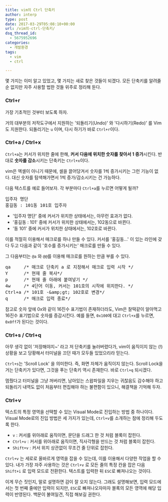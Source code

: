 ```yaml
---
title: vim의 Ctrl 단축키
author: interp
type: post
date: 2017-03-29T05:08:10+00:00
url: /vim의-ctrl-단축키/
dsq_thread_id:
  - 5675952696
categories:
  - 개발환경
tags:
  - vim
  - ctrl

---
```

몇 가지는 이미 알고 있었고, 몇 가지는 새로 찾은 것들이 되겠다. 모든 단축키를 알려줄 순 없지만 자주 사용할 법한 것들 위주로 정리해 둔다.

### Ctrl+r

가장 기초적인 것부터 보도록 하자.

거의 대부분의 저작도구에서 지원하는 '되돌리기(Undo)' 와 '다시하기(Redo)' 를 Vim 도 지원한다. 되돌리기는 `u` 이며, 다시 하기가 바로 `Ctrl+r`이다.

### Ctrl+a / Ctrl+x

`Ctrl+a`는 커서가 위치한 줄에 한해, **커서 다음에 위치한 숫자를 찾아서 1 증가**시킨다. 반대로 **숫자를 감소**시키는 단축키는 `Ctrl+x`이다.

vim은 엑셀이 아니기 때문에, 셀을 끌어당겨서 숫자를 1씩 증가시키는 그런 기능이 없다. 대신 숫자를 탐색해가면서 1씩 증가/감소시키는 건 가능하다.

다음 텍스트를 예로 들어보자. 각 부분마다 `Ctrl+a`를 누르면 어떻게 될까?

<pre class="brush: plain; title: ; notranslate" title="">입주자 명단
홍길동 : 101동 101호 입주자
</pre>

  * '입주자 명단' 중에 커서가 위치한 상태에서는, 아무런 효과가 없다.
  * '홍길동 : 101' 중에 커서가 위치한 상태에서는, 102동으로 바뀐다.
  * '동 101' 중에 커서가 위치한 상태에서는, 102호로 바뀐다.

이를 적절히 이용해서 매크로를 하나 만들 수 있다. 커서를 '홍길동&#8230;' 이 있는 라인에 갖다 두고 다음과 같이 '호수를 증가시키는' 매크로를 만들 수 있다.

그 다음부터는 `@a` 와 `@@`를 이용해 매크로를 원하는 만큼 부를 수 있다.

<pre class="brush: plain; title: ; notranslate" title="">qa     /* 매크로 단축키 a 로 지정해서 매크로 입력 시작 */
Y      /* 현재 줄 복사*/
p      /* 현재 줄 아래에 붙여넣기 */
4w     /* 4단어 이동, 커서는 101호의 시작에 위치한다. */
Ctrl+a /* 101호 -&amp;amp;gt; 102호로 변경*/
q      /* 매크로 입력 종료*/
</pre>

참고로 숫자 앞에 0x와 같이 16진수 표기법이 존재하더라도, Vim은 찰떡같이 알아먹고 16진수 표기법으로 숫자를 증감시킨다. 예를 들면, `0x100`에 대고 `Ctrl+x`를 누르면, `0x0ff`가 된다는 것이다.

### Ctrl+s / Ctrl+q

아무 생각 없이 '저장해야지~' 라고 저 단축키를 눌러버렸다가, vim이 움직이지 않는 (!) 상황을 보고 당황해서 터미널을 끄던 때가 모두들 있었으리라 믿는다.

`Ctrl+s`는 'Scroll Lock' 을 의미한다. 즉, 화면 자체가 움직이지 않는다. Scroll Lock을 거는 단축키가 있다면, 그것을 푸는 단축키 역시 존재한다. 바로 `Ctrl+q` 되시겠다.

멈췄다고 터미널을 그냥 꺼버리면, 남아있는 스왑파일을 지우는 귀찮음도 감수해야 하고 되돌리기 내역도 없이 처음부터 편집해야 하는 불편함이 있으니, 해결책을 기억해 두자.

### Ctrl+v

텍스트의 특정 영역을 선택할 수 있는 Visual Mode로 진입하는 방법 중 하나이다. Visual Mode로의 진입 방법은 세 가지가 있는데, `Ctrl+v`를 소개하는 참에 정리해 두도록 한다.

  * `v` : 커서를 위아래로 움직이면, 문단을 드래그 한 것 처럼 블록이 잡힌다.
  * `Ctrl+v` : 커서를 위아래로 움직이면, 직사각형을 만드는 것 처럼 블록이 잡힌다.
  * `Shift+v` : 커서 위치 상관없이 무조건 줄 단위로 잡힌다.

`Ctrl+v` 는 세로로 올바르게 영역을 잡을 수 있는데, 이를 이용해서 다양한 작업을 할 수 있다. 내가 가장 자주 사용하는 것은 `Ctrl+v` 로 모든 줄의 특정 칸을 잡은 다음 `Shift+i` 로 입력 모드로 전환한다. 텍스트를 입력한 뒤 `ESC`로 빠져나오는 것이다.

이게 무슨 짓인지, 말로 설명하면 감이 잘 오지 않는다. 그래도 설명해보면, 입력 모드에서는 첫 번째 줄에만 입력이 되지만, `ESC`로 빠져나오자마자 블록의 모든 영역에 해당 입력이 반영된다. 백문이 불여일견, 직접 해보길 권한다.